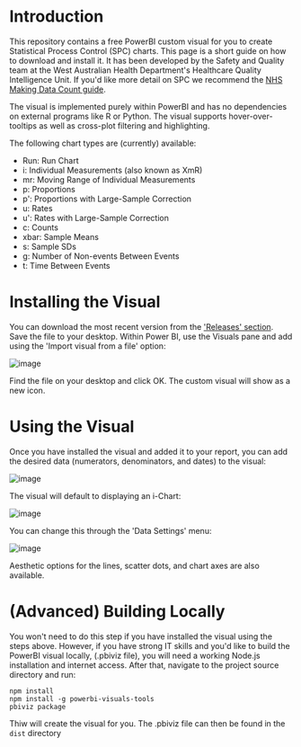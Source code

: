 # Introduction 
This repository contains a free PowerBI custom visual for you to create Statistical Process Control (SPC) charts. This page is a short guide on how to download and install it.  It has been developed by the Safety and Quality team at the West Australian Health Department's Healthcare Quality Intelligence Unit.  If you'd like more detail on SPC we recommend the [NHS Making Data Count guide]([url](https://www.england.nhs.uk/publication/making-data-count/)).

The visual is implemented purely within PowerBI and has no dependencies on external programs like R or Python. The visual supports hover-over-tooltips as well as cross-plot filtering and highlighting.

The following chart types are (currently) available:

  - Run: Run Chart
  - i: Individual Measurements (also known as XmR)
  - mr: Moving Range of Individual Measurements
  - p: Proportions
  - p': Proportions with Large-Sample Correction
  - u: Rates
  - u': Rates with Large-Sample Correction
  - c: Counts
  - xbar: Sample Means
  - s: Sample SDs
  - g: Number of Non-events Between Events
  - t: Time Between Events

# Installing the Visual

You can download the most recent version from the ['Releases' section](https://github.com/AUS-DOH-Safety-and-Quality/PowerBI-SPC/releases/tag/latest).  Save the file to your desktop.   Within Power BI, use the Visuals pane and add using the 'Import visual from a file' option:

![image](https://user-images.githubusercontent.com/27717896/128833977-51ae139d-43f2-4d32-8c8c-4cdcabc2bdaf.png)

Find the file on your desktop and click OK.  The custom visual will show as a new icon.

# Using the Visual

Once you have installed the visual and added it to your report, you can add the desired data (numerators, denominators, and dates) to the visual:

![image](https://user-images.githubusercontent.com/27717896/177291124-2215ff5b-d81c-4195-a948-e6fa2d20a544.png)

The visual will default to displaying an i-Chart:

![image](https://user-images.githubusercontent.com/27717896/177291187-a8d8b875-e083-4d49-93f8-b4fbcdf4eebb.png)

You can change this through the 'Data Settings' menu:

![image](https://user-images.githubusercontent.com/27717896/177291297-35346801-d049-4c05-86c1-41ee5cc51f9d.png)

Aesthetic options for the lines, scatter dots, and chart axes are also available.

# (Advanced) Building Locally

You won't need to do this step if you have installed the visual using the steps above.  However, if you have strong IT skills and you'd like to build the PowerBI visual locally, (.pbiviz file), you will need a working Node.js installation and internet access. After that, navigate to the project source directory and run:
```
npm install
npm install -g powerbi-visuals-tools
pbiviz package
```

Thiw will create the visual for you. The .pbiviz file can then be found in the `dist` directory

